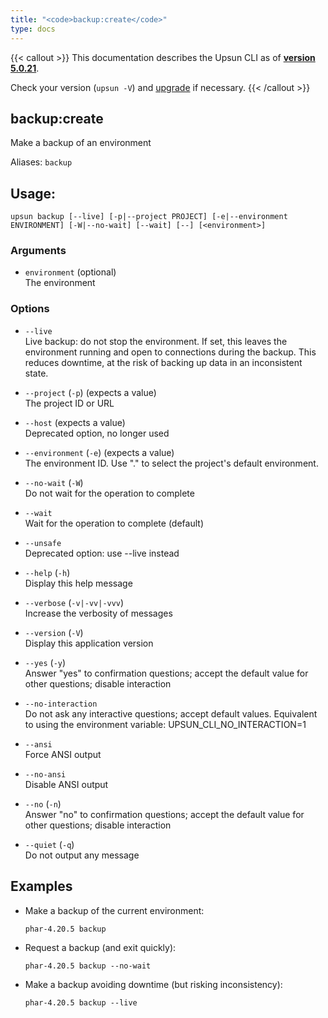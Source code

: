 ```yaml
---
title: "<code>backup:create</code>"
type: docs
---
```


{{< callout >}}
  This documentation describes the Upsun CLI as of **[version 5.0.21](https://github.com/platformsh/cli/releases/tag/5.0.21)**.
  
  Check your version (`upsun -V`) and [upgrade](/cli/#upgrade-the-cli) if necessary.
{{< /callout >}}

backup:create
-------------
Make a backup of an environment

Aliases: `backup`

## Usage:

```
upsun backup [--live] [-p|--project PROJECT] [-e|--environment ENVIRONMENT] [-W|--no-wait] [--wait] [--] [<environment>]
```

### Arguments

* `environment` (optional)  
  The environment

### Options

* `--live`  
  Live backup: do not stop the environment.
If set, this leaves the environment running and open to connections during the backup.
This reduces downtime, at the risk of backing up data in an inconsistent state.

* `--project` (`-p`) (expects a value)  
  The project ID or URL

* `--host` (expects a value)  
  Deprecated option, no longer used

* `--environment` (`-e`) (expects a value)  
  The environment ID. Use "." to select the project's default environment.

* `--no-wait` (`-W`)  
  Do not wait for the operation to complete

* `--wait`  
  Wait for the operation to complete (default)

* `--unsafe`  
  Deprecated option: use --live instead

* `--help` (`-h`)  
  Display this help message

* `--verbose` (`-v|-vv|-vvv`)  
  Increase the verbosity of messages

* `--version` (`-V`)  
  Display this application version

* `--yes` (`-y`)  
  Answer "yes" to confirmation questions; accept the default value for other questions; disable interaction

* `--no-interaction`  
  Do not ask any interactive questions; accept default values. Equivalent to using the environment variable: UPSUN_CLI_NO_INTERACTION=1

* `--ansi`  
  Force ANSI output

* `--no-ansi`  
  Disable ANSI output

* `--no` (`-n`)  
  Answer "no" to confirmation questions; accept the default value for other questions; disable interaction

* `--quiet` (`-q`)  
  Do not output any message

## Examples

* Make a backup of the current environment:  
  ```
  phar-4.20.5 backup 
  ```

* Request a backup (and exit quickly):  
  ```
  phar-4.20.5 backup --no-wait
  ```

* Make a backup avoiding downtime (but risking inconsistency):  
  ```
  phar-4.20.5 backup --live
  ```



